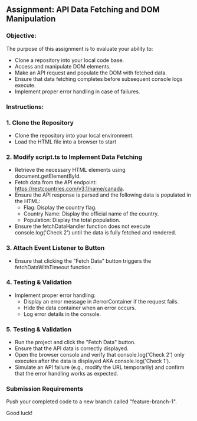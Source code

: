 ## Assignment: API Data Fetching and DOM Manipulation

### Objective:

The purpose of this assignment is to evaluate your ability to:
  - Clone a repository into your local code base.
  - Access and manipulate DOM elements.
  - Make an API request and populate the DOM with fetched data.
  - Ensure that data fetching completes before subsequent console logs execute.
  - Implement proper error handling in case of failures.

### Instructions: 

### 1. Clone the Repository
  - Clone the repository into your local environment.
  - Load the HTML file into a browser to start

### 2. Modify script.ts to Implement Data Fetching
  - Retrieve the necessary HTML elements using document.getElementById.
  - Fetch data from the API endpoint: https://restcountries.com/v3.1/name/canada.
  - Ensure the API response is parsed and the following data is populated in the HTML:
    - Flag: Display the country flag.
    - Country Name: Display the official name of the country.
    - Population: Display the total population.
  - Ensure the fetchDataHandler function does not execute console.log('Check 2') until the data is fully fetched and rendered.

### 3. Attach Event Listener to Button
  - Ensure that clicking the "Fetch Data" button triggers the fetchDataWithTimeout function.

### 4. Testing & Validation
  - Implement proper error handling:
    - Display an error message in #errorContainer if the request fails.
    - Hide the data container when an error occurs.
    - Log error details in the console.

### 5. Testing & Validation
  - Run the project and click the "Fetch Data" button.
  - Ensure that the API data is correctly displayed.
  - Open the browser console and verify that console.log('Check 2') only executes after the data is displayed AKA console.log('Check 1').
  - Simulate an API failure (e.g., modify the URL temporarily) and confirm that the error handling works as expected.

### Submission Requirements
Push your completed code to a new branch called "feature-branch-1".

Good luck!

